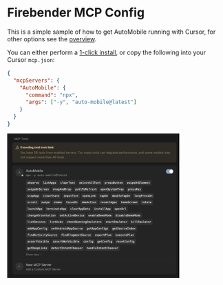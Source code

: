 # Firebender MCP Config

This is a simple sample of how to get AutoMobile running with Cursor, for other options see the
[overview](overview.md).

You can either perform a [1-click install](cursor://anysphere.cursor-deeplink/mcp/install?name=auto-mobile&config=eyJfX3R5cGVuYW1lIjoiQ2F0YWxvZ0l0ZW1NY3BDb25maWdDb21tYW5kIiwiY29tbWFuZCI6Im5weCIsImFyZ3MiOlsiLXkiLCJhdXRvLW1vYmlsZUBsYXRlc3QiXSwiZW52IjpudWxsfQ==),
or copy the following into your Cursor `mcp.json`:

```json
{
  "mcpServers": {
    "AutoMobile": {
      "command": "npx",
      "args": ["-y", "auto-mobile@latest"]
    }
  }
}
```
<img src="../img/cursor-mcp-server-success.png" width="400" alt="cursor-mcp-server-success.png">
